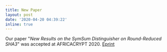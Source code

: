 ```yaml
---
title: New Paper
layout: post
date: '2020-04-20 04:39:22'
inline: true
---
```


Our paper "*New Results on the SymSum Distinguisher on Round-Reduced SHA3*" was accepted at AFRICACRYPT 2020. [Eprint](https://eprint.iacr.org/2020/667)